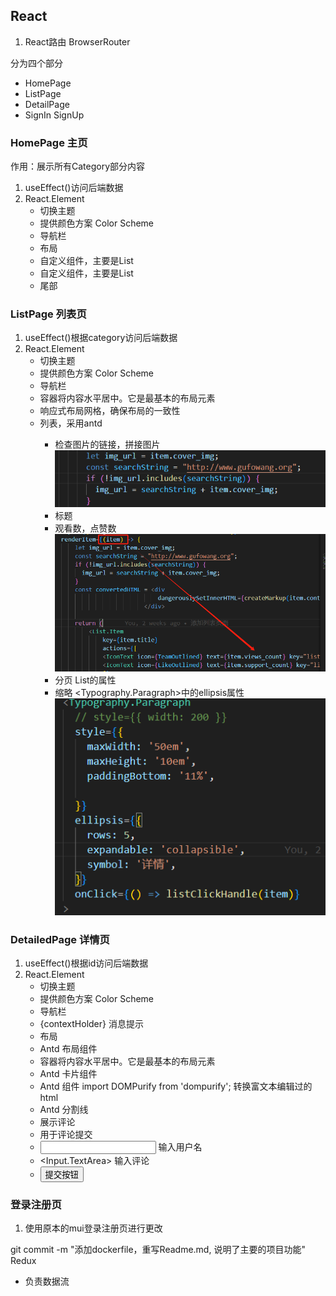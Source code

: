 ## React
1. React路由
    BrowserRouter

分为四个部分
- HomePage
- ListPage
- DetailPage
- SignIn SignUp

### HomePage 主页
作用：展示所有Category部分内容

1. useEffect()访问后端数据
2. React.Element
    - <ThemeProvider> 切换主题
    - <CssBaseline>提供颜色方案 Color Scheme
    - <AppAppBar> 导航栏 
    - <Box> 布局
    - <Announcement> 自定义组件，主要是List
    - <InteractiveList> 自定义组件，主要是List
    - <Footer> 尾部

### ListPage 列表页
1. useEffect()根据category访问后端数据
2. React.Element
    - <ThemeProvider> 切换主题
    - <CssBaseline>提供颜色方案 Color Scheme
    - <AppAppBar> 导航栏
    - <Container> 容器将内容水平居中。它是最基本的布局元素
    - <Grid> 响应式布局网格，确保布局的一致性
    - <List> 列表，采用antd
        - 检查图片的链接，拼接图片![alt text](image-2.png)
        - 标题
        - 观看数，点赞数 ![alt text](image-1.png)
        - 分页 List的属性
        - 缩略 <Typography.Paragraph>中的ellipsis属性
        ![alt text](image.png)

### DetailedPage 详情页
1. useEffect()根据id访问后端数据
2. React.Element
    - <ThemeProvider> 切换主题
    - <CssBaseline>提供颜色方案 Color Scheme
    - <AppAppBar> 导航栏
    - {contextHolder} 消息提示
    - <Box> 布局
    - <Row> Antd 布局组件
    - <Container> 容器将内容水平居中。它是最基本的布局元素
    - <Card> Antd 卡片组件
    - <Typography> Antd 组件 import DOMPurify from 'dompurify'; 转换富文本编辑过的html
    - <Divider> Antd 分割线
    - <List> 展示评论
    - <Form> 用于评论提交
    - <Input> 输入用户名
    - <Input.TextArea> 输入评论
    - <Button> 提交按钮

### 登录注册页
1. 使用原本的mui登录注册页进行更改

git commit -m "添加dockerfile，重写Readme.md, 说明了主要的项目功能"
Redux
- 负责数据流